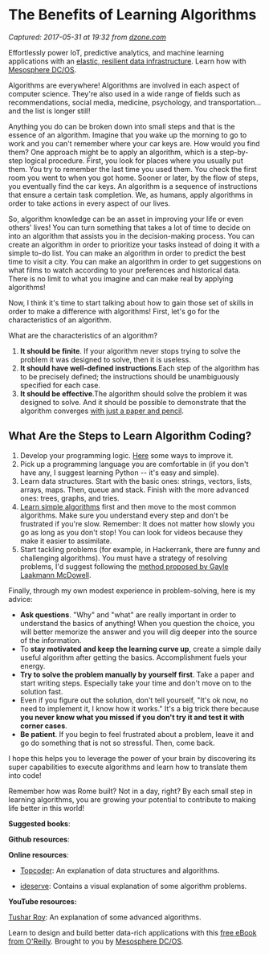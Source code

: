 # The Benefits of Learning Algorithms

_Captured: 2017-05-31 at 19:32 from [dzone.com](https://dzone.com/articles/is-cracking-the-coding-interview-the-only-benefit?oid=twitter&utm_content=buffer64961&utm_medium=social&utm_source=twitter.com&utm_campaign=buffer)_

Effortlessly power IoT, predictive analytics, and machine learning applications with an [elastic, resilient data infrastructure](https://dzone.com/go?i=207144&u=https%3A%2F%2Fmesosphere.com%2Fsolutions%2Fdata%2F%3Futm_source%3Ddzone%26utm_medium%3Dbig-data%26utm_term%3Dpre-article%26utm_content%3D101). Learn how with [Mesosphere DC/OS](https://dzone.com/go?i=207144&u=https%3A%2F%2Fmesosphere.com%2Fproduct%2F%3Futm_source%3Ddzone%26utm_medium%3Dbig-data%26utm_term%3Dpre-article%26utm_content%3D101).

Algorithms are everywhere! Algorithms are involved in each aspect of computer science. They're also used in a wide range of fields such as recommendations, social media, medicine, psychology, and transportation... and the list is longer still!

Anything you do can be broken down into small steps and that is the essence of an algorithm. Imagine that you wake up the morning to go to work and you can't remember where your car keys are. How would you find them? One approach might be to apply an algorithm, which is a step-by-step logical procedure. First, you look for places where you usually put them. You try to remember the last time you used them. You check the first room you went to when you got home. Sooner or later, by the flow of steps, you eventually find the car keys. An algorithm is a sequence of instructions that ensure a certain task completion. We, as humans, apply algorithms in order to take actions in every aspect of our lives.

So, algorithm knowledge can be an asset in improving your life or even others' lives! You can turn something that takes a lot of time to decide on into an algorithm that assists you in the decision-making process. You can create an algorithm in order to prioritize your tasks instead of doing it with a simple to-do list. You can make an algorithm in order to predict the best time to visit a city. You can make an algorithm in order to get suggestions on what films to watch according to your preferences and historical data. There is no limit to what you imagine and can make real by applying algorithms!

Now, I think it's time to start talking about how to gain those set of skills in order to make a difference with algorithms! First, let's go for the characteristics of an algorithm.

What are the characteristics of an algorithm?

  1. **It should be finite**. If your algorithm never stops trying to solve the problem it was designed to solve, then it is useless.
  2. **It should have well-defined instructions**.Each step of the algorithm has to be precisely defined; the instructions should be unambiguously specified for each case.
  3. **It should be effective**.The algorithm should solve the problem it was designed to solve. And it should be possible to demonstrate that the algorithm converges [with just a paper and pencil](https://medium.com/@_marcos_otero/the-real-10-algorithms-that-dominate-our-world-e95fa9f16c04).

## **What Are the Steps to Learn Algorithm Coding?**

  1. Develop your programming logic. [Here](http://listamaze.com/top-10-tips-improve-programming-logic/) some ways to improve it.
  2. Pick up a programming language you are comfortable in (if you don't have any, I suggest learning Python -- it's easy and simple).
  3. Learn data structures. Start with the basic ones: strings, vectors, lists, arrays, maps. Then, queue and stack. Finish with the more advanced ones: trees, graphs, and tries.
  4. [Learn simple algorithms](https://www.topcoder.com/community/data-science/data-science-tutorials/) first and then move to the most common algorithms. Make sure you understand every step and don't be frustrated if you're slow. Remember: It does not matter how slowly you go as long as you don't stop! You can look for videos because they make it easier to assimilate.
  5. Start tackling problems (for example, in Hackerrank, there are funny and challenging algorithms). You must have a strategy of resolving problems, I'd suggest following the [method proposed by Gayle Laakmann McDowell](http://www.crackingthecodinginterview.com/uploads/6/5/2/8/6528028/cracking_the_coding_skills_-_v6.pdf).

Finally, through my own modest experience in problem-solving, here is my advice:

  * **Ask questions**. "Why" and "what" are really important in order to understand the basics of anything! When you question the choice, you will better memorize the answer and you will dig deeper into the source of the information.
  * To **stay motivated and keep the learning curve up**, create a simple daily useful algorithm after getting the basics. Accomplishment fuels your energy.
  * **Try to solve the problem manually by yourself first**. Take a paper and start writing steps. Especially take your time and don't move on to the solution fast.
  * Even if you figure out the solution, don't tell yourself, "It's ok now, no need to implement it, I know how it works." It's a big trick there because **you never know what you missed if you don't try it and test it with corner cases**.
  * **Be patient**. If you begin to feel frustrated about a problem, leave it and go do something that is not so stressful. Then, come back.

I hope this helps you to leverage the power of your brain by discovering its super capabilities to execute algorithms and learn how to translate them into code!

Remember how was Rome built? Not in a day, right? By each small step in learning algorithms, you are growing your potential to contribute to making life better in this world!

**Suggested books**:

**Github resources**:

**Online resources**:

  * [Topcoder](https://www.topcoder.com/community/data-science/data-science-tutorials/): An explanation of data structures and algorithms.

  * [ideserve](http://www.ideserve.co.in/#learn): Contains a visual explanation of some algorithm problems.

**YouTube resources:**

[Tushar Roy](https://www.youtube.com/user/tusharroy2525): An explanation of some advanced algorithms.

Learn to design and build better data-rich applications with this [free eBook from O'Reilly](https://dzone.com/go?i=207145&u=https%3A%2F%2Fmesosphere.com%2Fresources%2Fdesigning-data-intensive-applications%2F%3Futm_source%3Ddzone%26utm_medium%3Dbig-data%26utm_campaign%3Doreilly-data-apps-ebook%26utm_term%3Dpost-article%26utm_content%3D202). Brought to you by [Mesosphere DC/OS](https://dzone.com/go?i=207145&u=https%3A%2F%2Fmesosphere.com%2Fproduct%2F%3Futm_source%3Ddzone%26utm_medium%3Dbig-data%26utm_campaign%3Doreilly-data-apps-ebook%26utm_term%3Dpost-article%26utm_content%3D202).
